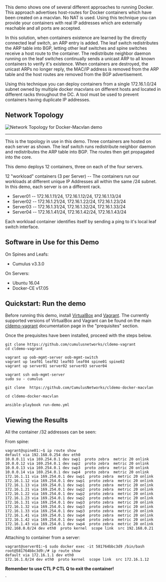 This demo shows one of several different approaches to running Docker. This approach advertises host-routes for Docker containers which have been created on a macvlan.  No NAT is used.  Using this technique you can provide your containers with real IP addresses which are externally reachable and all ports are accepted.

In this solution, when containers existence are learned by the directly connected leaf switch, an ARP entry is added.  The leaf switch redistributes the ARP table into BGP, letting other leaf switches and spine switches receive a host route to the container.  The redistribute neighbor daemon running on the leaf switches continually sends a unicast ARP to all known containers to verify it's existence.   When containers are destroyed, the unicast ARPs no longer reply, the MAC/IP address is removed from the ARP table and the host routes are removed from the BGP advertisement.   

Using this technique you can deploy containers from a single 172.16.1.0/24 subnet owned by multiple docker macvlans on different hosts and located in different racks throughout the DC.  A tool must be used to prevent containers having duplicate IP addresses.  



Network Topology
----------------
![Network Topology for Docker-Macvlan demo ](https://github.com/Diane-cumulus/cldemo-docker-macvlan/blob/master/cldemo-docker-macvlan.png)



----------


This is the topology in use in this demo. Three containers are hosted on each server as shown. The leaf switch runs redistribute neighbor daemon and redistributes the ARP table into BGP. The routes then get propagated into the core.   

This demo deploys 12 containers, three on each of the four servers.  

12 "workload" containers (3 per Server) -- The containers run our workloads at different unique IP Addresses all within the same /24 subnet.  In this demo, each server is on a different rack.

 - Server01 -- 172.16.1.11/24, 172.16.1.12/24, 172.16.1.13/24 
 - Server02 -- 172.16.1.21/24, 172.16.1.22/24, 172.16.1.23/24 
 - Server03 -- 172.16.1.31/24, 172.16.1.32/24, 172.16.1.33/24
 - Server04 -- 172.16.1.41/24, 172.16.1.42/24, 172.16.1.43/24

Each workload container identifies itself by sending a ping to it's local leaf switch interface.


Software in Use for this Demo
-----------------------------



On Spines and Leafs:
 - Cumulus v3.3.0

On Servers:
 - Ubuntu 16.04 
 - Docker-CE v17.05



Quickstart: Run the demo
------------------------



Before running this demo, install [VirtualBox](https://www.virtualbox.org/wiki/Download_Old_Builds) and [Vagrant](https://releases.hashicorp.com/vagrant/). The currently supported versions of VirtualBox and Vagrant can be found on the main [cldemo-vagrant](https://github.com/CumulusNetworks/cldemo-vagrant) documentation page in the "prequisites" section.

Once the prequisites have been installed, proceed with the steps below.

    git clone https://github.com/cumulusnetworks/cldemo-vagrant
    cd cldemo-vagrant
    
    vagrant up oob-mgmt-server oob-mgmt-switch
    vagrant up leaf01 leaf02 leaf03 leaf04 spine01 spine02
    vagrant up server01 server02 server03 server04
    
    vagrant ssh oob-mgmt-server
    sudo su - cumulus
    
    git clone  https://github.com/CumulusNetworks/cldemo-docker-macvlan

    cd cldemo-docker-macvlan
    
    ansible-playbook run-demo.yml




Viewing the Results
-------------------



All the container /32 addresses can be seen:

From spine:

    vagrant@spine01:~$ ip route show
    default via 192.168.0.254 dev eth0 
    10.0.0.11 via 169.254.0.1 dev swp1  proto zebra  metric 20 onlink 
    10.0.0.12 via 169.254.0.1 dev swp2  proto zebra  metric 20 onlink 
    10.0.0.13 via 169.254.0.1 dev swp3  proto zebra  metric 20 onlink 
    10.0.0.14 via 169.254.0.1 dev swp4  proto zebra  metric 20 onlink 
    172.16.1.11 via 169.254.0.1 dev swp1  proto zebra  metric 20 onlink 
    172.16.1.12 via 169.254.0.1 dev swp1  proto zebra  metric 20 onlink 
    172.16.1.13 via 169.254.0.1 dev swp1  proto zebra  metric 20 onlink 
    172.16.1.21 via 169.254.0.1 dev swp2  proto zebra  metric 20 onlink 
    172.16.1.22 via 169.254.0.1 dev swp2  proto zebra  metric 20 onlink 
    172.16.1.23 via 169.254.0.1 dev swp2  proto zebra  metric 20 onlink 
    172.16.1.31 via 169.254.0.1 dev swp3  proto zebra  metric 20 onlink 
    172.16.1.32 via 169.254.0.1 dev swp3  proto zebra  metric 20 onlink 
    172.16.1.33 via 169.254.0.1 dev swp3  proto zebra  metric 20 onlink 
    172.16.1.41 via 169.254.0.1 dev swp4  proto zebra  metric 20 onlink 
    172.16.1.42 via 169.254.0.1 dev swp4  proto zebra  metric 20 onlink 
    172.16.1.43 via 169.254.0.1 dev swp4  proto zebra  metric 20 onlink 
    192.168.0.0/24 dev eth0  proto kernel  scope link  src 192.168.0.21 


Attaching to container from a server:

    vagrant@server01:~$ sudo docker exec -it 581764bbc3d9 /bin/bash
    root@581764bbc3d9:/# ip route show
    default via 172.16.1.1 dev eth0 
    172.16.1.0/24 dev eth0  proto kernel  scope link  src 172.16.1.12 

**Remember to use CTL P CTL Q to exit the container!**








`




